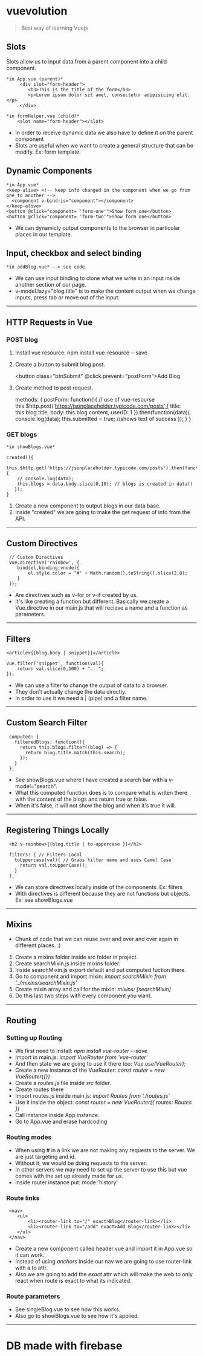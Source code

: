 # vuevolution

> Best way of learning Vuejs 

## Slots 

Slots allow us to input data from a parent component into a child component. 

    *in App.vue (parent)*
	     <div slot="form-header">
	        <h3>This is the title of the form</h3>
	        <p>Lorem ipsum dolor sit amet, consectetur adipisicing elit. </p>
	     </div> 

    *in formHelper.vue (child)*
     	<slot name="form-header"></slot>

* In order to receive dynamic data we also have to define it on the parent component 
* Slots are useful when we want to create a general structure that can be modify. Ex: form template. 

## Dynamic Components

    *in App.vue*
    <keep-alive> <!-- keep info changed in the component when we go from one to another -->
      <component v-bind:is="component"></component>
    </keep-alive>
    <button @click="component= 'form-one'">Show form one</button>
    <button @click="component= 'form-two'">Show form one</button>

* We can dynamicly output components to the browser in particular places in our template.

## Input, checkbox and select binding


    *in addBlog.vue* --> see code
* We can use input binding to clone what we write in an input inside another section of our page.
* v-model.lazy="blog.title" is to make the content output when we change inputs, press tab or move out of the input. 
---

## HTTP Requests in Vue


### POST blog 

1. Install vue resource: npm install vue-resource --save
2. Create a button to submit blog post. 

    <button class="btnSubmit" @click.prevent="postForm">Add Blog</button>

3. Create method to post request. 

    methods: {
        postForm: function(){ // use of vue-resourse 
            this.$http.post('https://jsonplaceholder.typicode.com/posts',{
                title: this.blog.title,
                body: this.blog.content,
                userID: 1
            }).then(function(data){
                console.log(data);
                this.submitted = true; //shows text of success 
            });
        }
    }

### GET blogs 

    *in showBlogs.vue*

    created(){
      this.$http.get('https://jsonplaceholder.typicode.com/posts').then(function(data){
        // console.log(data);
        this.blogs = data.body.slice(0,10); // blogs is created in data()
       });
    }

1. Create a new component to output blogs in our data base. 
2. Inside "created" we are going to make the get request of info from the API. 

--- 

## Custom Directives 

     // Custom Directives 
     Vue.directive('rainbow', {
        bind(el,binding,vnode){
            el.style.color = "#" + Math.random().toString().slice(2,8);
        } 
     });

* Are directives such as v-for or v-if created by us. 
* It's like creating a function but different. Basically we create a Vue.directive in our main.js that will recieve a name and a function as parameters. 


---


## Filters

    <article>{{blog.body | snippet}}</article>

    Vue.filter('snippet', function(val){
        return val.slice(0,100) + "...";
    }); 

* We can use a filter to change the output of data to a browser. 
* They don't actually change the data directly. 
* In order to use it we need a | (pipe) and a filter name. 

---

## Custom Search Filter 

     computed: {
       filteredBlogs: function(){
         return this.blogs.filter((blog) => {
           return blog.title.match(this.search);
         });
       }
     },

* See showBlogs.vue where I have created a search bar with a v-model="search".
* What this computed function does is to compare what is writen there with the content of the blogs and return true or false. 
* When it's false, it will not show the blog and when it's true it will. 


--- 

## Registering Things Locally


     <h2 v-rainbow>{{blog.title | to-uppercase }}</h2>

     filters: { // Filters Local
       toUppercase(val){ // Grabs filter name and uses Camel Case 
         return val.toUpperCase();
       }
     },

* We can store directives locally inside of the components. Ex: filters 
* With directives is different because they are not functions but objects. Ex: see showBlogs.vue

---

## Mixins 

* Chunk of code that we can reuse over and over and over again in different places. :)

1. Create a mixins folder inside src folder in project. 
2. Create searchMixin.js inside mixins folder. 
3. Inside searchMixin.js export default and put computed fuction there. 
4. Go to component and import mixin: *import searchMixin from '../mixins/searchMixin.js'*
5. Create mixin array and call for the mixin: *mixins: [searchMixin]*
6. Do this last two steps with every component you want. 

---
## Routing

### Setting up Routing 

* We first need to install: *npm install vue-router --save* 
* Import in main.js: *import VueRouter from 'vue-router'*
* And then state we are going to use it there too: *Vue.use(VueRouter);*
* Create a new instance of the VueRouter: *const router = new VueRouter({})*
* Create a *routes.js* file inside *src* folder. 
* Create routes there
* Import routes.js inside main.js: *import Routes from './routes.js'*
* Use it inside the object: *const router = new VueRouter({ routes: Routes })*
* Call instance inside App instance.
* Go to App.vue and erase hardcoding 

### Routing modes 

* When using # in a link we are not making any requests to the server. We are just targeting and id. 
* Without it, we would be doing requests to the server. 
* In other servers we may need to set up the server to use this but vue comes with the set up already made for us. 
* Inside router instance put: mode:'history'

### Route links 

     <nav>
        <ul>
            <li><router-link to="/" exact>Blog</router-link></li>
            <li><router-link to="/add" exact>Add Blog</router-link></li>
        </ul>
     </nav>

* Create a new component called header.vue and import it in App.vue so it can work. 
* Instead of using *anchors* inside our nav we are going to use router-link with a *to* attr.
* Also we are going to add the *exact* attr which will make the web to only react when route is exact to what its indicated. 

### Route parameters 

* See singleBlog.vue to see how this works. 
* Also go to showBlogs.vue to see how it's applied.   

---

# DB made with firebase









